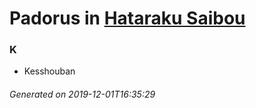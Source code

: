 # Padorus in [Hataraku Saibou](https://myanimelist.net/manga/91641/Hataraku_Saibou)

### K
* Kesshouban

###### Generated on 2019-12-01T16:35:29
